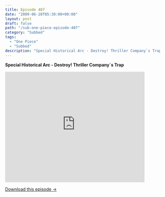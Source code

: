 ```yaml
---
title: Episode 407
date: "2009-06-28T05:30:00+00:00"
layout: post
draft: false
path: "/sub-one-piece-episode-407"
category: "Subbed"
tags:
  - "One Piece"
  - "Subbed"
description: "Special Historical Arc - Destroy! Thriller Company`s Trap"
---
```


**Special Historical Arc - Destroy! Thriller Company`s Trap**

<iframe width="640" height="360" src="https://www.rapidvideo.com/e/G0NNSKPIZE" frameborder="0" marginwidth=0 marginheight=0 scrolling=no allowfullscreen style="max-width:90%;"></iframe>

<a href="http://ouo.io/qs/eCodkFEQ?s=https://www.rapidvideo.com/d/G0NNSKPIZE" class="styled_a">Download this episode →</a>

